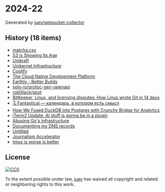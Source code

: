 # 2024-22

Generated by [juev/getpocket-collector](https://github.com/juev/getpocket-collector)

## History (18 items)

- [matcha.css](https://matcha.mizu.sh)
- [S3 is Showing Its Age](https://materializedview.io/p/s3-is-showing-its-age)
- [Unikraft](https://unikraft.org/)
- [Unikernel Infrastructure](https://nanovms.com/)
- [Coolify](https://coolify.io)
- [The Cloud Native Development Platform](https://encore.dev/)
- [Earthly - Better Builds](https://earthly.dev/)
- [solo-io/protoc-gen-openapi](https://github.com/solo-io/protoc-gen-openapi)
- [roblillack/spot](https://github.com/roblillack/spot)
- [BitKeeper, Linux, and licensing disputes: How Linus wrote Git in 14 days](https://graphite.dev/blog/bitkeeper-linux-story-of-git-creation)
- [🗓️ Fantastical — календарь, в котором есть смысл](https://blog.afadeev.com/RAG4j7sIM44)
- [How We Fused DuckDB into Postgres with Crunchy Bridge for Analytics](https://crunchydata.com/blog/how-we-fused-duckdb-into-postgres-with-crunchy-bridge-for-analytics)
- [iTerm2 Update: AI stuff is gonna be in a plugin](https://xeiaso.net//notes/2024/iterm2-update/)
- [Abusing Go's infrastructure](https://reverse.put.as/2024/05/24/abusing-go-infrastructure/)
- [Documenting my DNS records](https://alexwlchan.net/2024/documenting-my-dns/)
- [Untitled](https://alternativeto.net/news/2024/5/firefox-will-add-tab-grouping-vertical-tabs-and-profile-management-in-the-coming-months/)
- [Journalism Accelerator](https://www.nos.social/journalism-accelerator)
- [tmux is worse is better](https://hiandrewquinn.github.io/til-site/posts/tmux-is-worse-is-better/)

## License

[![CC0](https://mirrors.creativecommons.org/presskit/buttons/88x31/svg/cc-zero.svg)](https://creativecommons.org/publicdomain/zero/1.0/)

To the extent possible under law, [juev](https://github.com/juev) has waived all copyright and related or neighboring rights to this work.
